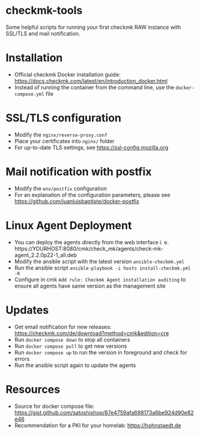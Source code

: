 # checkmk-tools
Some helpful scripts for running your first checkmk RAW instance with SSL/TLS and mail notification.

# Installation
- Official checkmk Docker installation guide: https://docs.checkmk.com/latest/en/introduction_docker.html
- Instead of running the container from the command line, use the `docker-compose.yml` file

# SSL/TLS configuration
- Modify the `nginx/reverse-proxy.conf`
- Place your certificates into `nginx/` folder
- For up-to-date TLS settings, see https://ssl-config.mozilla.org

# Mail notification with postfix
- Modify the `env/postfix` configuration
- For an explanation of the configuration parameters, please see https://github.com/juanluisbaptiste/docker-postfix

# Linux Agent Deployment
- You can deploy the agents directly from the web interface i. e. https://YOURHOST:8080/cmk/check_mk/agents/check-mk-agent_2.2.0p22-1_all.deb
- Modify the ansible script with the latest version `ansible-checkmk.yml`
- Run the ansible script ``ansible-playbook -i hosts install-checkmk.yml -K``
- Configure in cmk `Add rule: Checkmk Agent installation auditing` to ensure all agents have same version as the management site

# Updates
- Get email notification for new releases: https://checkmk.com/de/download?method=cmk&edition=cre
- Run `docker compose down` to stop all containers
- Run `docker compose pull` to get new versions
- Run `docker compose up` to run the version in foreground and check for errors
- Run the ansible script again to update the agents

# Resources
- Source for docker compose file: https://gist.github.com/satoshishop/87e4759afa698173a6be924d90e82e46
- Recommendation for a PKI for your homelab: https://hohnstaedt.de
